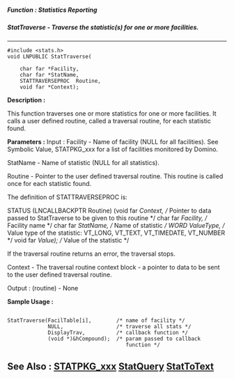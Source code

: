 ##### Function : Statistics Reporting
##### StatTraverse - Traverse the statistic(s) for one or more facilities.
---
```
#include <stats.h>
void LNPUBLIC StatTraverse(

	char far *Facility,
	char far *StatName,
	STATTRAVERSEPROC  Routine,
	void far *Context);
```
**Description :**

This function traverses one or more statistics for one or more facilities.  It 
calls a user defined routine, called a traversal routine, for each statistic 
found.

**Parameters :**
Input :
Facility  -  Name of facility (NULL for all facilities).  See Symbolic Value, STATPKG_xxx for a list of facilities monitored by Domino.

StatName  -  Name of statistic (NULL for all statistics).

Routine  -  Pointer to the user defined traversal routine.  This routine is called once for each statistic found.

The definition of STATTRAVERSEPROC is:

STATUS (LNCALLBACKPTR Routine)
                    (void far *Context,         /* Pointer to data passed to
                                                                  StatTraverse to be given to this routine */
                      char far *Facility,         /* Facility name */
                      char far *StatName,    /* Name of statistic */
                      WORD ValueType,     /* Value type of the statistic:
                                                                     VT_LONG, VT_TEXT,
                                                                     VT_TIMEDATE, VT_NUMBER */
                      void far *Value);          /* Value of the statistic */

If the traversal routine returns an error, the traversal stops.

Context  -  The traversal routine context block - a pointer to data to be sent to the user defined traversal routine.

Output :
(routine)  -  None



**Sample Usage :**
```

StatTraverse(FacilTable[i],        /* name of facility */
             NULL,                 /* traverse all stats */
             DisplayTrav,          /* callback function */
             (void *)&hCompound);  /* param passed to callback
                                      function */

```
**See Also :**
[STATPKG_xxx](/domino-c-api-docs/reference/Symb/STATPKG_xxx)
[StatQuery](/domino-c-api-docs/reference/Func/StatQuery)
[StatToText](/domino-c-api-docs/reference/Func/StatToText)
---
